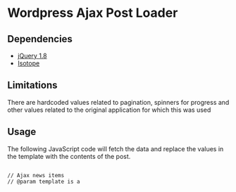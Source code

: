 
Wordpress Ajax Post Loader
==========================

Dependencies
--------------------------
- [jQuery 1.8](http://jquery.com/ "jQuery 1.8")
- [Isotope](https://github.com/desandro/isotope "Isotope")

Limitations
--------------------------
There are hardcoded values related to pagination, spinners for progress
and other values related to the original application for which this
was used

Usage
--------------------------

The following JavaScript code will fetch the data and 
replace the values in the template with the contents of the post.

<code>
// Ajax news items
// @param template is a <script> type "text/template"
// @param paginator is a DOM element that contains the pagination indicators
// @param target is a DOM element to populate
// @param page is the page number
// @param posts is th enumber of posts to display
// @param category the category to filter by (optional)
// @param callback function to execute after reLayout
function loadNewsAjax(template, zone, paginator, target, page, posts, category, callback){
	var monthNames = [ "January", "February", "March", "April", "May", "June", "July", "August", "September", "October", "November", "December" ];

	jQuery(paginator).find(".spinner").fadeIn()

	var oldElements = jQuery(target).find(".portfolio-item");
	oldElements.addClass("desaturate").css("opacity",0.5);

	jQuery.get(ajaxURL,{
				action:"ajax-post-loader",
				page:page,
				posts:posts,
				category: category,
				zone: zone
			},

			function(response){

				newElements = "";

				for(post_index in response.posts){

					post = response.posts[post_index];
					
					var templateHTML = jQuery(template).html();

					templateHTML=templateHTML.replace(/{%permalink%}/g,	post.permalink);
					templateHTML=templateHTML.replace(/{%news_kind%}/g,	post.news_kind);
					templateHTML=templateHTML.replace(/{%title%}/g,		post.post_title);
					templateHTML=templateHTML.replace(/{%thumbnail_alt%}/g,	post.post_name);
					templateHTML=templateHTML.replace(/{%thumbnail%}/g,	post.thumbnail);
					templateHTML=templateHTML.replace(/{%excerpt%}/g,	post.post_excerpt);
					templateHTML=templateHTML.replace(/{%categories%}/g,	post.categories);
					templateHTML=templateHTML.replace(/{%comment_count%}/g,	post.comment_count);
					comment_text = "Comments"
					if(post.comment_count == 1){
						comment_text = "Comment"
					}

					// Build date
					d = new Date(post.post_date.replace(" ","T")); //Fix for Firefox
					day = d.getDate()
					suffix = (day%10 == 1 && (day<10 || day > 20) )? "st":(day%10 == 2 && day!=12)?"nd":(day == 3 && day!=23)?"rd":"th";
					month=monthNames[d.getMonth()]

					templateHTML=templateHTML.replace(/{%comments%}/g,	"<a href=\""+post.comments_link+"\" title=\"Comment on "+post.post_title+"\">"+post.comment_count+" "+comment_text+"</a>");


					templateHTML=templateHTML.replace(/{%date%}/g,	month+" "+d.getDate()+suffix+", "+d.getFullYear());

					newElements+=templateHTML;

				}

			jQuery(target).isotope( 'remove', oldElements );
			oldElements.remove();
			jQuery(target).isotope( 'insert', jQuery(newElements));

			var paginationIndicator = jQuery(paginator);
			paginationIndicator.find("input").val(response.current_page);
			paginationIndicator.find("#total").text(response.total_pages);

			callback.call(this,response);

			jQuery(paginator).find(".spinner").fadeOut()

		},"json");
}
</code>